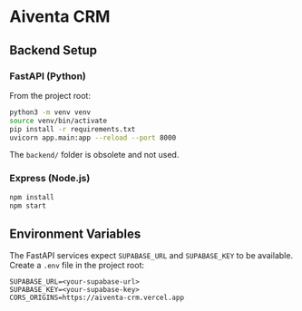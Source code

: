 # Aiventa CRM

## Backend Setup

### FastAPI (Python)

From the project root:

```bash
python3 -m venv venv
source venv/bin/activate
pip install -r requirements.txt
uvicorn app.main:app --reload --port 8000
```

The `backend/` folder is obsolete and not used.

### Express (Node.js)

```bash
npm install
npm start
```

## Environment Variables

The FastAPI services expect `SUPABASE_URL` and `SUPABASE_KEY` to be
available. Create a `.env` file in the project root:

```env
SUPABASE_URL=<your-supabase-url>
SUPABASE_KEY=<your-supabase-key>
CORS_ORIGINS=https://aiventa-crm.vercel.app
```
